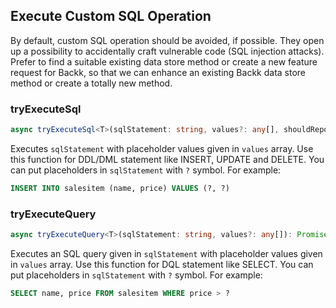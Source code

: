 ## Execute Custom SQL Operation

By default, custom SQL operation should be avoided, if possible. They open up a possibility to accidentally
craft vulnerable code (SQL injection attacks). Prefer to find a suitable existing data store method or create
a new feature request for Backk, so that we can enhance an existing Backk data store method or create a totally
new method.

### tryExecuteSql

```ts
async tryExecuteSql<T>(sqlStatement: string, values?: any[], shouldReportError = true): Promise<Field[]>
```

Executes `sqlStatement` with placeholder values given in `values` array.
Use this function for DDL/DML statement like INSERT, UPDATE and DELETE.
You can put placeholders in `sqlStatement` with `?` symbol. For example:

```sql
INSERT INTO salesitem (name, price) VALUES (?, ?)
```

### tryExecuteQuery

```ts
async tryExecuteQuery<T>(sqlStatement: string, values?: any[]): Promise<any>
```

Executes an SQL query given in `sqlStatement` with placeholder values given in `values` array.
Use this function for DQL statement like SELECT.
You can put placeholders in `sqlStatement` with `?` symbol. For example:

```sql
SELECT name, price FROM salesitem WHERE price > ?
```
